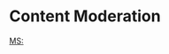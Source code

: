 # Content Moderation

[MS: ](https://learn.microsoft.com/en-us/python/api/overview/azure/ai-contentsafety-readme?view=azure-python)
